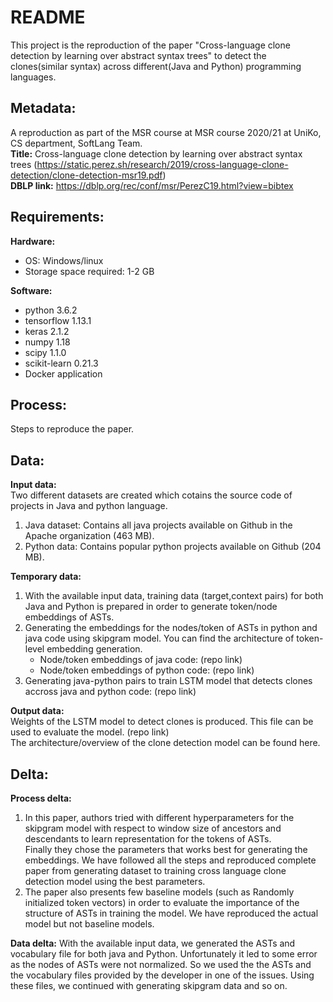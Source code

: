 
# README

This project is the reproduction of the paper "Cross-language clone detection by
learning over abstract syntax trees" to detect the clones(similar syntax) across different(Java and Python) programming languages. 


## Metadata: <br />
A reproduction as part of the MSR course at MSR course 2020/21 at UniKo, CS department, SoftLang Team. <br />
**Title:** Cross-language clone detection by learning over abstract syntax trees (https://static.perez.sh/research/2019/cross-language-clone-detection/clone-detection-msr19.pdf)<br />
**DBLP link:** https://dblp.org/rec/conf/msr/PerezC19.html?view=bibtex <br />


## Requirements: <br />
**Hardware:** <br />
* OS: Windows/linux <br />
* Storage space required: 1-2 GB <br />

**Software:** <br />
* python 3.6.2 <br />
* tensorflow 1.13.1 <br />
* keras 2.1.2 <br />
* numpy 1.18 <br />
* scipy 1.1.0 <br />
* scikit-learn 0.21.3 <br />
* Docker application <br />

## Process: <br />
Steps to reproduce the paper. <br />

## Data: <br />
**Input data:** <br />
Two different datasets are created which cotains the source code of projects in Java and python language. <br />
1. Java dataset: Contains all java projects available on Github in the Apache organization (463 MB). <br />
2. Python data: Contains popular python projects available on Github (204 MB). <br />


**Temporary data:** <br />
1. With the available input data, training data (target,context pairs) for both Java and Python is prepared in order to generate token/node embeddings of ASTs. <br />
2. Generating the embeddings for the nodes/token of ASTs in python and java code using skipgram model. You can find the architecture of token-level embedding generation. <br />
    * Node/token embeddings of java code: (repo link) <br />
    * Node/token embeddings of python code: (repo link)<br />
3. Generating java-python pairs to train LSTM model that detects clones accross java and python code: (repo link)<br />

**Output data:**<br />
Weights of the LSTM model to detect clones is produced. This file can be used to evaluate the model. (repo link)<br />
The architecture/overview of the clone detection model can be found here.<br />


## Delta:<br />
**Process delta:** <br />
1. In this paper, authors tried with different hyperparameters for the skipgram model with respect to window size of ancestors and descendants to learn representation for the tokens of ASTs.<br />
Finally they chose the parameters that works best for generating the embeddings. We have followed all the steps and reproduced complete paper from generating dataset to  training cross language clone detection model using the best parameters.<br />
2. The paper also presents few baseline models (such as Randomly initialized token vectors) in order to evaluate the importance of the structure of ASTs in training the model. We have reproduced the actual model but not baseline models.<br />

**Data delta:**
With the available input data, we generated the ASTs and vocabulary file for both java and Python. Unfortunately it led to some error as the nodes of ASTs were not normalized. So we 
used the the ASTs and the vocabulary files provided by the developer in one of the issues. Using these files, we continued with generating skipgram data and so on.




